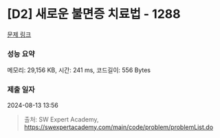 # [D2] 새로운 불면증 치료법 - 1288 

[문제 링크](https://swexpertacademy.com/main/code/problem/problemDetail.do?contestProbId=AV18_yw6I9MCFAZN) 

### 성능 요약

메모리: 29,156 KB, 시간: 241 ms, 코드길이: 556 Bytes

### 제출 일자

2024-08-13 13:56



> 출처: SW Expert Academy, https://swexpertacademy.com/main/code/problem/problemList.do